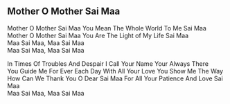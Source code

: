 ## Mother O Mother Sai Maa


Mother O Mother Sai Maa You Mean The Whole World To Me Sai Maa  
Mother O Mother Sai Maa You Are The Light of My Life Sai Maa  
Maa Sai Maa, Maa Sai Maa  
Maa Sai Maa, Maa Sai Maa

In Times Of Troubles And Despair I Call Your Name Your Always There  
You Guide Me For Ever Each Day With All Your Love You Show Me The Way  
How Can We Thank You O Dear Sai Maa For All Your Patience And Love Sai Maa  
Maa Sai Maa, Maa Sai Maa

